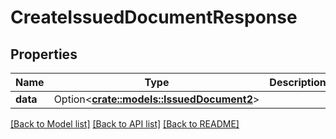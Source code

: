 # CreateIssuedDocumentResponse

## Properties

Name | Type | Description | Notes
------------ | ------------- | ------------- | -------------
**data** | Option<[**crate::models::IssuedDocument2**](IssuedDocument_2.md)> |  | [optional]

[[Back to Model list]](../README.md#documentation-for-models) [[Back to API list]](../README.md#documentation-for-api-endpoints) [[Back to README]](../README.md)


